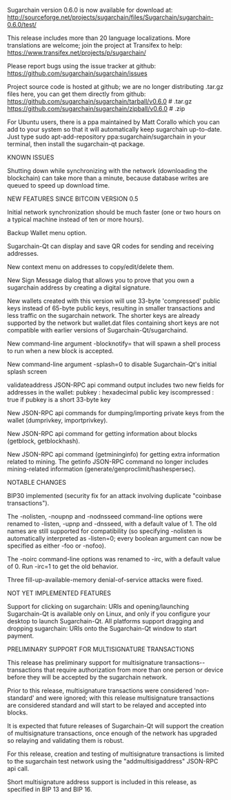 Sugarchain version 0.6.0 is now available for download at:
http://sourceforge.net/projects/sugarchain/files/Sugarchain/sugarchain-0.6.0/test/

This release includes more than 20 language localizations.
More translations are welcome; join the
project at Transifex to help:
https://www.transifex.net/projects/p/sugarchain/

Please report bugs using the issue tracker at github:
https://github.com/sugarchain/sugarchain/issues

Project source code is hosted at github; we are no longer
distributing .tar.gz files here, you can get them
directly from github:
https://github.com/sugarchain/sugarchain/tarball/v0.6.0  # .tar.gz
https://github.com/sugarchain/sugarchain/zipball/v0.6.0  # .zip

For Ubuntu users, there is a ppa maintained by Matt Corallo which
you can add to your system so that it will automatically keep
sugarchain up-to-date.  Just type
sudo apt-add-repository ppa:sugarchain/sugarchain
in your terminal, then install the sugarchain-qt package.


KNOWN ISSUES

Shutting down while synchronizing with the network
(downloading the blockchain) can take more than a minute,
because database writes are queued to speed up download
time.


NEW FEATURES SINCE BITCOIN VERSION 0.5

Initial network synchronization should be much faster
(one or two hours on a typical machine instead of ten or more
hours).

Backup Wallet menu option.

Sugarchain-Qt can display and save QR codes for sending
and receiving addresses.

New context menu on addresses to copy/edit/delete them.

New Sign Message dialog that allows you to prove that you
own a sugarchain address by creating a digital
signature.

New wallets created with this version will
use 33-byte 'compressed' public keys instead of
65-byte public keys, resulting in smaller
transactions and less traffic on the sugarchain
network. The shorter keys are already supported
by the network but wallet.dat files containing
short keys are not compatible with earlier
versions of Sugarchain-Qt/sugarchaind.

New command-line argument -blocknotify=<command>
that will spawn a shell process to run <command> 
when a new block is accepted.

New command-line argument -splash=0 to disable
Sugarchain-Qt's initial splash screen

validateaddress JSON-RPC api command output includes
two new fields for addresses in the wallet:
pubkey : hexadecimal public key
iscompressed : true if pubkey is a short 33-byte key

New JSON-RPC api commands for dumping/importing
private keys from the wallet (dumprivkey, importprivkey).

New JSON-RPC api command for getting information about
blocks (getblock, getblockhash).

New JSON-RPC api command (getmininginfo) for getting
extra information related to mining. The getinfo
JSON-RPC command no longer includes mining-related
information (generate/genproclimit/hashespersec).



NOTABLE CHANGES

BIP30 implemented (security fix for an attack involving
duplicate "coinbase transactions").

The -nolisten, -noupnp and -nodnsseed command-line
options were renamed to -listen, -upnp and -dnsseed,
with a default value of 1. The old names are still
supported for compatibility (so specifying -nolisten
is automatically interpreted as -listen=0; every
boolean argument can now be specified as either
-foo or -nofoo).

The -noirc command-line options was renamed to
-irc, with a default value of 0. Run -irc=1 to
get the old behavior.

Three fill-up-available-memory denial-of-service
attacks were fixed.


NOT YET IMPLEMENTED FEATURES

Support for clicking on sugarchain: URIs and
opening/launching Sugarchain-Qt is available only on Linux,
and only if you configure your desktop to launch
Sugarchain-Qt. All platforms support dragging and dropping
sugarchain: URIs onto the Sugarchain-Qt window to start
payment.


PRELIMINARY SUPPORT FOR MULTISIGNATURE TRANSACTIONS

This release has preliminary support for multisignature
transactions-- transactions that require authorization
from more than one person or device before they
will be accepted by the sugarchain network.

Prior to this release, multisignature transactions
were considered 'non-standard' and were ignored;
with this release multisignature transactions are
considered standard and will start to be relayed
and accepted into blocks.

It is expected that future releases of Sugarchain-Qt
will support the creation of multisignature transactions,
once enough of the network has upgraded so relaying
and validating them is robust.

For this release, creation and testing of multisignature
transactions is limited to the sugarchain test network using
the "addmultisigaddress" JSON-RPC api call.

Short multisignature address support is included in this
release, as specified in BIP 13 and BIP 16.
